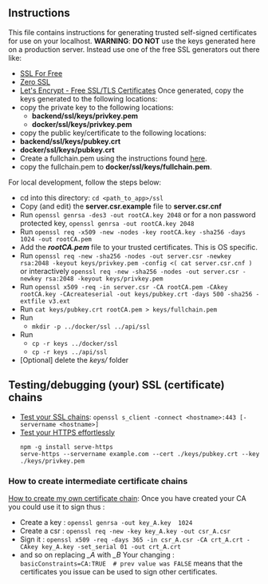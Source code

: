 ## Instructions
This file contains instructions for generating trusted self-signed certificates for use on your localhost.
**WARNING**: **DO NOT** use the keys generated here on a production server.
Instead use one of the free SSL generators out there like:
- [SSL For Free](sslforfree.com)
- [Zero SSL](zerossl.com)
- [Let's Encrypt - Free SSL/TLS Certificates](letsencrypt.org)
Once generated, copy the keys generated to the following locations:
- copy the private key to the following locations:
  - **backend/ssl/keys/privkey.pem**
  - **docker/ssl/keys/privkey.pem**
- copy the public key/certificate to the following locations:
 - **backend/ssl/keys/pubkey.crt**
 - **docker/ssl/keys/pubkey.crt**
- Create a fullchain.pem using the instructions found <a href="creating-a-fullchain-ca-bundle.md">here</a>.
- copy the fullchain.pem to **docker/ssl/keys/fullchain.pem**.

For local development, follow the steps below:
- cd into this directory: `cd <path_to_app>/ssl`
- Copy (and edit) the **server.csr.example** file to **server.csr.cnf**
- Run `openssl genrsa -des3 -out rootCA.key 2048` or
  for a non password protected key, `openssl genrsa -out rootCA.key 2048`
- Run `openssl req -x509 -new -nodes -key rootCA.key -sha256 -days 1024 -out rootCA.pem`
- Add the ***rootCA.pem*** file to your trusted certificates. This is OS specific.
- Run `openssl req -new -sha256 -nodes -out server.csr -newkey rsa:2048 -keyout keys/privkey.pem -config <( cat server.csr.cnf )`
  or interactively `openssl req -new -sha256 -nodes -out server.csr -newkey rsa:2048 -keyout keys/privkey.pem`
- Run `openssl x509 -req -in server.csr -CA rootCA.pem -CAkey rootCA.key -CAcreateserial -out keys/pubkey.crt -days 500 -sha256 -extfile v3.ext`
- Run `cat keys/pubkey.crt rootCA.pem > keys/fullchain.pem`
- Run
  - `mkdir -p ../docker/ssl ../api/ssl`
- Run
  - `cp -r keys ../docker/ssl`
  - `cp -r keys ../api/ssl`
- [Optional] delete the *keys/* folder

## Testing/debugging (your) SSL (certificate) chains
- [Test your SSL chains](https://serverfault.com/a/663692/441965):
  `openssl s_client -connect <hostname>:443 [-servername <hostname>]`
- [Test your HTTPS effortlessly ](https://www.npmjs.com/package/ssl-root-cas)
  ```
  npm -g install serve-https
  serve-https --servername example.com --cert ./keys/pubkey.crt --key ./keys/privkey.pem
  ```

### How to create intermediate certificate chains
[How to create my own certificate chain](https://superuser.com/a/418429/867025):
Once you have created your CA you could use it to sign thus :
- Create a key : `openssl genrsa -out key_A.key  1024`
- Create a csr : `openssl req -new -key key_A.key -out csr_A.csr`
- Sign it : `openssl x509 -req -days 365 -in csr_A.csr -CA crt_A.crt -CAkey key_A.key -set_serial 01 -out crt_A.crt`
- and so on replacing *_A* with *_B*
Your changing : `basicConstraints=CA:TRUE  # prev value was FALSE`
means that the certificates you issue can be used to sign other certificates.

